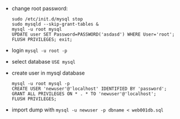 * change root password:

  ~~~
  sudo /etc/init.d/mysql stop
  sudo mysqld --skip-grant-tables &
  mysql -u root mysql
  UPDATE user SET Password=PASSWORD('asdasd') WHERE User='root'; FLUSH PRIVILEGES; exit;
  ~~~

* login `mysql -u root -p`
* select database `USE mysql`
* create user in mysql database

  ~~~
  mysql -u root mysql -p
  CREATE USER 'newuser'@'localhost' IDENTIFIED BY 'password';
  GRANT ALL PRIVILEGES ON * . * TO 'newuser'@'localhost';
  FLUSH PRIVILEGES;
  ~~~

* import dump with `mysql -u newuser -p dbname < web001db.sql`
